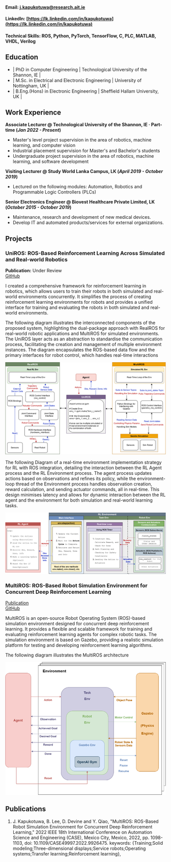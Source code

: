 #### Email: [j.kapukotuwa@research.ait.ie](mailto:j.kapukotuwa@research.ait.ie)
#### LinkedIn: [https://lk.linkedin.com/in/kapukotuwa](https://lk.linkedin.com/in/kapukotuwa)
#### Technical Skills: ROS, Python, PyTorch, TensorFlow, C, PLC, MATLAB, VHDL, Verilog

## Education
- | PhD in Computer Engineering | Technological University of the Shannon, IE |
- | M.Sc. in Electrical and Electronic Engineering | University of Nottingham, UK |
- | B.Eng.(Hons) in Electronic Engineering | Sheffield Hallam University, UK | 

## Work Experience
**Associate Lecturer @ Technological University of the Shannon, IE · Part-time (_Jan 2022 - Present_)**
- Master's level project supervision in the area of robotics, machine learning, and computer vision
- Industrial placement supervision for Master's and Bachelor's students
- Undergraduate project supervision in the area of robotics, machine learning, and software development

**Visiting Lecturer @ Study World Lanka Campus, LK  (_April 2019 - October 2019_)**
- Lectured on the following modules: Automation, Robotics and Programmable Logic Controllers (PLCs)

**Senior Electronics Engineer @ Biovest Healthcare Private Limited, LK (_October 2015 - October 2019_)**
- Maintenance, research and development of new medical devices.
- Develop IT and automated products/services for external organizations.

## Projects
### UniROS: ROS-Based Reinforcement Learning Across Simulated and Real-world Robotics

**Publication:** Under Review  
[GitHub](https://github.com/ncbdrck/UniROS)

I created a comprehensive framework for reinforcement learning in robotics, which allows users to train their robots in both simulated and real-world environments concurrently. It simplifies the process of creating reinforcement learning environments for robots and provides a unified interface for training and evaluating the robots in both simulated and real-world environments.

The following diagram illustrates the interconnected components of the proposed system, highlighting the dual-package approach with RealROS for real-world robotic applications and MultiROS for simulated environments. The UniROS layer acts as an abstraction to standardise the communication process, facilitating the creation and management of multiple environment instances. The diagram encapsulates the ROS-based data flow and the primary interfaces for robot control, which handles real-time interactions

![UniROS](/assets/img/abstraction_layers.png)

The following Diagram of a real-time environment implementation strategy for RL with ROS integration, detailing the interaction between the RL Agent process and the RL Environment process. The agent process updates actions based on observations and refines its policy, while the environment-loop thread of the Environment process handles observation creation, reward calculation, and sending actuator commands, all in real-time. This design minimises latency and allows for dynamic interaction between the RL agent and the environment for both simulation and real-world learning tasks.

![Real-time Environment](/assets/img/Ijrr_real_time.png)



### MultiROS: ROS-Based Robot Simulation Environment for Concurrent Deep Reinforcement Learning
[Publication](https://ieeexplore.ieee.org/document/9926475)  
[GitHub](https://github.com/ncbdrck/multiros)

MultiROS is an open-source Robot Operating System (ROS)-based simulation environment designed for concurrent deep reinforcement learning. It provides a flexible and scalable framework for training and evaluating reinforcement learning agents for complex robotic tasks. The simulation environment is based on Gazebo, providing a realistic simulation platform for testing and developing reinforcement learning algorithms.

The following diagram illustrates the MultiROS architecture

![MultiROS](/assets/img/multiros.png)


## Publications
1. J. Kapukotuwa, B. Lee, D. Devine and Y. Qiao, "MultiROS: ROS-Based Robot Simulation Environment for Concurrent Deep Reinforcement Learning," 2022 IEEE 18th International Conference on Automation Science and Engineering (CASE), Mexico City, Mexico, 2022, pp. 1098-1103, doi: 10.1109/CASE49997.2022.9926475. keywords: {Training;Solid modeling;Three-dimensional displays;Service robots;Operating systems;Transfer learning;Reinforcement learning},

